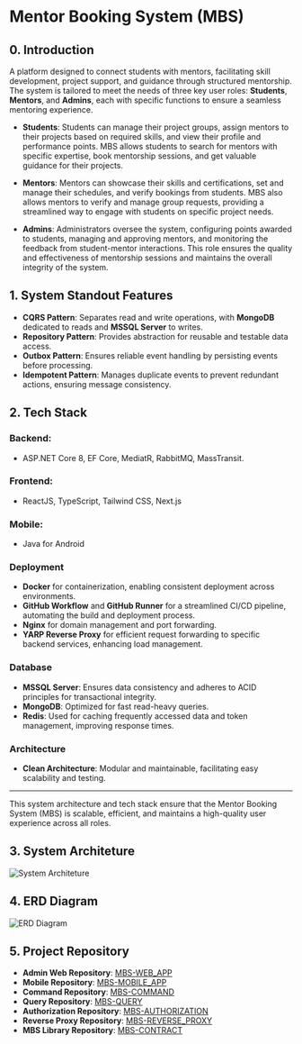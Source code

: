 # Mentor Booking System (MBS)


## 0. Introduction

A platform designed to connect students with mentors, facilitating skill development, project support, and guidance through structured mentorship. The system is tailored to meet the needs of three key user roles: **Students**, **Mentors**, and **Admins**, each with specific functions to ensure a seamless mentoring experience.

- **Students**: Students can manage their project groups, assign mentors to their projects based on required skills, and view their profile and performance points. MBS allows students to search for mentors with specific expertise, book mentorship sessions, and get valuable guidance for their projects.

- **Mentors**: Mentors can showcase their skills and certifications, set and manage their schedules, and verify bookings from students. MBS also allows mentors to verify and manage group requests, providing a streamlined way to engage with students on specific project needs.

- **Admins**: Administrators oversee the system, configuring points awarded to students, managing and approving mentors, and monitoring the feedback from student-mentor interactions. This role ensures the quality and effectiveness of mentorship sessions and maintains the overall integrity of the system.

## 1. System Standout Features

- **CQRS Pattern**: Separates read and write operations, with **MongoDB** dedicated to reads and **MSSQL Server** to writes.
- **Repository Pattern**: Provides abstraction for reusable and testable data access.
- **Outbox Pattern**: Ensures reliable event handling by persisting events before processing.
- **Idempotent Pattern**: Manages duplicate events to prevent redundant actions, ensuring message consistency.

## 2. Tech Stack

### Backend: 
- ASP.NET Core 8, EF Core, MediatR, RabbitMQ, MassTransit.

### Frontend: 
- ReactJS, TypeScript, Tailwind CSS, Next.js

### Mobile: 
- Java for Android

### Deployment

- **Docker** for containerization, enabling consistent deployment across environments.
- **GitHub Workflow** and **GitHub Runner** for a streamlined CI/CD pipeline, automating the build and deployment process.
- **Nginx** for domain management and port forwarding.
- **YARP Reverse Proxy** for efficient request forwarding to specific backend services, enhancing load management.

### Database

- **MSSQL Server**: Ensures data consistency and adheres to ACID principles for transactional integrity.
- **MongoDB**: Optimized for fast read-heavy queries.
- **Redis**: Used for caching frequently accessed data and token management, improving response times.

### Architecture

- **Clean Architecture**: Modular and maintainable, facilitating easy scalability and testing.

---

This system architecture and tech stack ensure that the Mentor Booking System (MBS) is scalable, efficient, and maintains a high-quality user experience across all roles.

## 3. System Architeture
![System Architeture](https://res.cloudinary.com/dejf8mmou/image/upload/v1731513593/ez06id7m9eydrqmqxze2.jpg)

## 4. ERD Diagram
![ERD Diagram](https://res.cloudinary.com/dejf8mmou/image/upload/v1731513592/eblg8mnf5enfoxdtzqsw.jpg)

## 5. Project Repository

- **Admin Web Repository**: [MBS-WEB_APP](https://github.com/bentran1vn/MBS-WEB_APP)
- **Mobile Repository**: [MBS-MOBILE_APP](https://github.com/bentran1vn/MBS-MOBILE_APP)
- **Command Repository**: [MBS-COMMAND](https://github.com/bentran1vn/MBS-COMMAND)
- **Query Repository**: [MBS-QUERY](https://github.com/bentran1vn/MBS-QUERY)
- **Authorization Repository**: [MBS-AUTHORIZATION](https://github.com/bentran1vn/MBS-AUTHORIZATION)
- **Reverse Proxy Repository**: [MBS-REVERSE_PROXY](https://github.com/bentran1vn/MBS-REVERSE_PROXY)
- **MBS Library Repository**: [MBS-CONTRACT](https://github.com/bentran1vn/MBS-CONTRACT)





